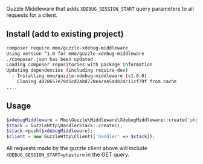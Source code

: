 Guzzle Middleware that adds `XDEBUG_SESSION_START` query parameters to all requests
for a client.

## Install (add to existing project)
``` bash
composer require mmo/guzzle-xdebug-middleware
Using version ^1.0 for mmo/guzzle-xdebug-middleware
./composer.json has been updated
Loading composer repositories with package information
Updating dependencies (including require-dev)
  - Installing mmo/guzzle-xdebug-middleware (v1.0.0)
    Cloning 4078657e79d1cd2ab8728eacee5ad824c11cf79f from cache
....
```

## Usage

```php
$xdebugMiddleware = Mmo\Guzzle\Middleware\XdebugMiddleware::create('phpstorm');
$stack = GuzzleHttp\HandlerStack::create();
$stack->push($xdebugMiddleware);
$client = new GuzzleHttp\Client(['handler' => $stack]);
```

All requests made by the guzzle client above will include `XDEBUG_SESSION_START=phpstorm` in
the GET query.